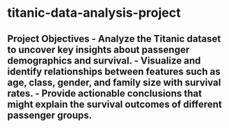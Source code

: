# titanic-data-analysis-project
## Project Objectives - Analyze the Titanic dataset to uncover key insights about passenger demographics and survival. - Visualize and identify relationships between features such as age, class, gender, and family size with survival rates. - Provide actionable conclusions that might explain the survival outcomes of different passenger groups.
